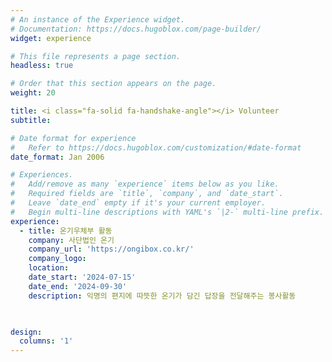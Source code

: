 ```yaml
---
# An instance of the Experience widget.
# Documentation: https://docs.hugoblox.com/page-builder/
widget: experience

# This file represents a page section.
headless: true

# Order that this section appears on the page.
weight: 20

title: <i class="fa-solid fa-handshake-angle"></i> Volunteer
subtitle:

# Date format for experience
#   Refer to https://docs.hugoblox.com/customization/#date-format
date_format: Jan 2006

# Experiences.
#   Add/remove as many `experience` items below as you like.
#   Required fields are `title`, `company`, and `date_start`.
#   Leave `date_end` empty if it's your current employer.
#   Begin multi-line descriptions with YAML's `|2-` multi-line prefix.
experience:
  - title: 온기우체부 활동 
    company: 사단법인 온기
    company_url: 'https://ongibox.co.kr/'
    company_logo: 
    location: 
    date_start: '2024-07-15'
    date_end: '2024-09-30'
    description: 익명의 편지에 따뜻한 온기가 담긴 답장을 전달해주는 봉사활동

 

design:
  columns: '1'
---
```

